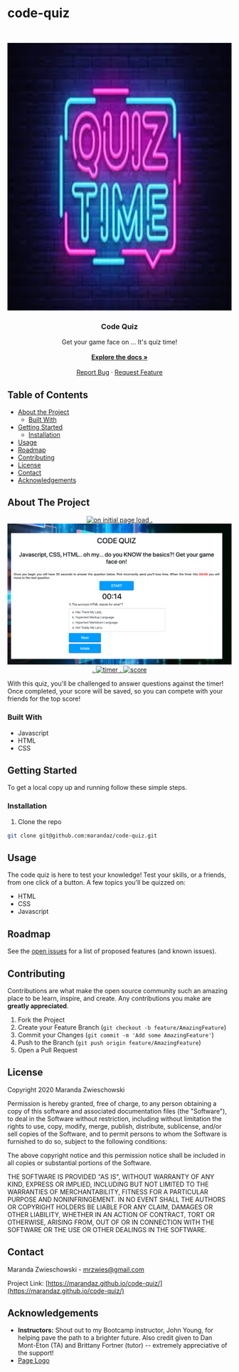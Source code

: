# code-quiz
<!-- PROJECT LOGO -->
<br />
<p align="center">
  <a href="https://github.com/marandaz/code-quiz">
    <img src="./Assets/quiz-time.jpeg" alt="Logo" width="max" height="600px">
  </a>

  <h3 align="center">Code Quiz</h3>

  <p align="center">
    Get your game face on ... It's quiz time! 
    <br />
    <br />
    <a href="https://github.com/marandaz/code-quiz"><strong>Explore the docs »</strong></a>
    <br />
    <br />
    <a href="https://github.com/marandaz/code-quiz/issues">Report Bug</a>
    ·
    <a href="https://github.com/marandaz/code-quiz/issues">Request Feature</a>
  </p>
</p>


<!-- TABLE OF CONTENTS -->
## Table of Contents

* [About the Project](#about-the-project)
  * [Built With](#built-with)
* [Getting Started](#getting-started)
  * [Installation](#installation)
* [Usage](#usage)
* [Roadmap](#roadmap)
* [Contributing](#contributing)
* [License](#license)
* [Contact](#contact)
* [Acknowledgements](#acknowledgements)


<!-- ABOUT THE PROJECT -->
## About The Project

<p align="center">
<a href="https://github.com/marandaz/code-quiz/">
    <img src="Assets/page-load.jpg" alt="on initial page load"/>
    .
    <img src="Assets/startquiz.png" alt="on first click"/>
        .
    <img src="Assets/quiz-time.jpg" alt="timer"/>
            .
    <img src="Assets/score" alt="score"/>
<!-- MARANDA TO UPDATE LINK ABOVE SO IT WORKS -->
</a>
</p>

With this quiz, you'll be challenged to answer questions against the timer! Once completed, your score will be saved, so you can compete with your friends for the top score! 

### Built With

* Javascript
* HTML
* CSS


<!-- GETTING STARTED -->
## Getting Started

To get a local copy up and running follow these simple steps.


### Installation

1. Clone the repo
```sh
git clone git@github.com:marandaz/code-quiz.git
```


<!-- USAGE EXAMPLES -->
## Usage

The code quiz is here to test your knowledge! Test your skills, or a friends, from one click of a button. A few topics you'll be quizzed on:
* HTML
* CSS
* Javascript

<!-- ROADMAP -->
## Roadmap

See the [open issues](https://github.com/marandaz/code-quiz/issues) for a list of proposed features (and known issues).


<!-- CONTRIBUTING -->
## Contributing

Contributions are what make the open source community such an amazing place to be learn, inspire, and create. Any contributions you make are **greatly appreciated**.

1. Fork the Project
2. Create your Feature Branch (`git checkout -b feature/AmazingFeature`)
3. Commit your Changes (`git commit -m 'Add some AmazingFeature'`)
4. Push to the Branch (`git push origin feature/AmazingFeature`)
5. Open a Pull Request


<!-- LICENSE -->
## License

Copyright 2020 Maranda Zwieschowski

Permission is hereby granted, free of charge, to any person obtaining a copy of this software and associated documentation files (the "Software"), to deal in the Software without restriction, including without limitation the rights to use, copy, modify, merge, publish, distribute, sublicense, and/or sell copies of the Software, and to permit persons to whom the Software is furnished to do so, subject to the following conditions:

The above copyright notice and this permission notice shall be included in all copies or substantial portions of the Software.

THE SOFTWARE IS PROVIDED "AS IS", WITHOUT WARRANTY OF ANY KIND, EXPRESS OR IMPLIED, INCLUDING BUT NOT LIMITED TO THE WARRANTIES OF MERCHANTABILITY, FITNESS FOR A PARTICULAR PURPOSE AND NONINFRINGEMENT. IN NO EVENT SHALL THE AUTHORS OR COPYRIGHT HOLDERS BE LIABLE FOR ANY CLAIM, DAMAGES OR OTHER LIABILITY, WHETHER IN AN ACTION OF CONTRACT, TORT OR OTHERWISE, ARISING FROM, OUT OF OR IN CONNECTION WITH THE SOFTWARE OR THE USE OR OTHER DEALINGS IN THE SOFTWARE.

<!-- CONTACT -->
## Contact

Maranda Zwieschowski - mrzwies@gmail.com

Project Link: [https://marandaz.github.io/code-quiz/](https://marandaz.github.io/code-quiz/)


<!-- ACKNOWLEDGEMENTS -->
## Acknowledgements

* **Instructors:** Shout out to my Bootcamp instructor, John Young, for helping pave the path to a brighter future. Also credit given to Dan Mont-Eton (TA) and Brittany Fortner (tutor) -- extremely appreciative of the support! 
* [Page Logo](https://readwrite.com/2019/10/08/why-you-love-online-quizzes/)



<!-- MARKDOWN LINKS & IMAGES -->
<!-- https://www.markdownguide.org/basic-syntax/#reference-style-links -->
[contributors-shield]: https://img.shields.io/github/contributors/othneildrew/Best-README-Template.svg?style=flat-square
[contributors-url]: https://github.com/othneildrew/Best-README-Template/graphs/contributors
[forks-shield]: https://img.shields.io/github/forks/othneildrew/Best-README-Template.svg?style=flat-square
[forks-url]: https://github.com/othneildrew/Best-README-Template/network/members
[stars-shield]: https://img.shields.io/github/stars/othneildrew/Best-README-Template.svg?style=flat-square
[stars-url]: https://github.com/othneildrew/Best-README-Template/stargazers
[issues-shield]: https://img.shields.io/github/issues/othneildrew/Best-README-Template.svg?style=flat-square
[issues-url]: https://github.com/othneildrew/Best-README-Template/issues
[license-shield]: https://img.shields.io/github/license/othneildrew/Best-README-Template.svg?style=flat-square
[license-url]: https://github.com/othneildrew/Best-README-Template/blob/master/LICENSE.txt
[linkedin-shield]: https://img.shields.io/badge/-LinkedIn-black.svg?style=flat-square&logo=linkedin&colorB=555
[linkedin-url]: https://linkedin.com/in/othneildrew
[product-screenshot]: images/screenshot.png